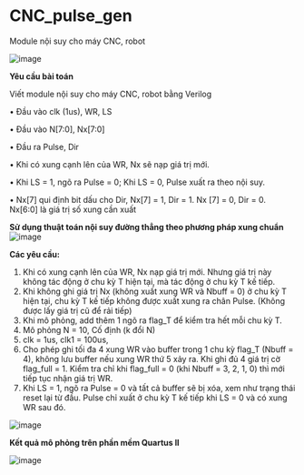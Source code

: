 # CNC_pulse_gen
Module nội suy cho máy CNC, robot

![image](https://github.com/CvNhien/CNC_pulse_gen/assets/111190445/76a1a10b-d85b-44d5-b8aa-a51a680d154f)

**Yêu cầu bài toán**

Viết module nội suy cho máy CNC, robot bằng Verilog

• Đầu vào clk (1us), WR, LS

• Đầu vào N[7:0], Nx[7:0]

• Đầu ra Pulse, Dir

• Khi có xung cạnh lên của WR, Nx sẽ nạp giá trị mới.

• Khi LS = 1, ngõ ra Pulse = 0; Khi LS = 0, Pulse xuất ra theo nội suy.

• Nx[7] qui định bit dấu cho Dir, Nx[7] = 1, Dir = 1. Nx [7] = 0, Dir = 0. Nx[6:0] là giá trị số xung cần xuất

**Sử dụng thuật toán nội suy đường thẳng theo phương pháp xung chuẩn**
![image](https://github.com/CvNhien/CNC_pulse_gen/assets/111190445/ae0685e2-2ba8-4ad4-8518-8447b5465188)

**Các yêu cầu:**

1. Khi có xung cạnh lên của WR, Nx nạp giá trị mới. Nhưng giá trị này không tác  động ở chu kỳ T hiện tại, mà tác động ở chu kỳ T kế tiếp.
2. Khi không ghi giá trị Nx (không xuất xung WR và Nbuff = 0) ở chu kỳ T hiện tại, chu kỳ T kế tiếp không được xuất xung ra chân Pulse. (Không được lấy giá trị cũ để rải  tiếp)
3. Khi mô phỏng, add thêm 1 ngõ ra flag_T để kiểm tra hết mỗi chu kỳ T.
4. Mô phỏng N = 10, Cố định (k đổi N)
5. clk = 1us, clk1 = 100us,
6. Cho phép ghi tối đa 4 xung WR vào buffer trong 1 chu kỳ flag_T (Nbuff = 4), không lưu buffer nếu xung WR thứ 5 xảy ra. Khi ghi đủ 4 giá trị cờ flag_full = 1. Kiểm tra chỉ khi flag_full = 0 (khi Nbuff = 3, 2, 1, 0) thì mới tiếp tục nhận giá trị WR.
7. Khi LS = 1, ngõ ra Pulse = 0 và tất cả buffer sẽ bị xóa, xem như trạng thái reset lại từ đầu. Pulse chỉ xuất ở chu kỳ T kế tiếp khi LS = 0 và có xung WR sau đó.

![image](https://github.com/CvNhien/CNC_pulse_gen/assets/111190445/5eb45d8e-7129-4784-919a-55dbc0e8eaec)

**Kết quả mô phỏng trên phần mềm Quartus II**

![image](https://github.com/CvNhien/CNC_pulse_gen/assets/111190445/154e0d9e-233b-44e1-a667-21c4c9e170c6)


